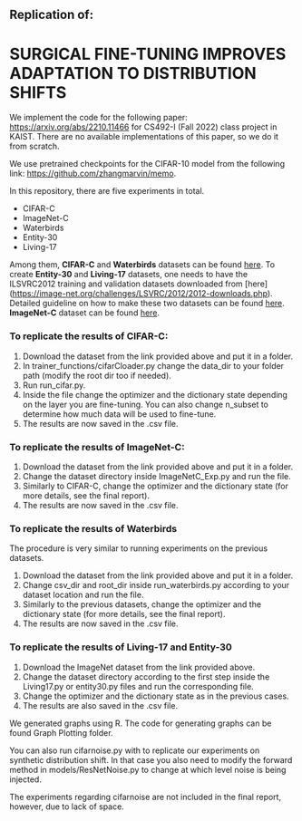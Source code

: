 ## Replication of:
# SURGICAL FINE-TUNING IMPROVES ADAPTATION TO DISTRIBUTION SHIFTS 
We implement the code for the following paper: https://arxiv.org/abs/2210.11466 for CS492-I (Fall 2022) class project in KAIST. There are no available implementations of this paper, so we do it from scratch.

We use pretrained checkpoints for the CIFAR-10 model from the following link: https://github.com/zhangmarvin/memo.

In this repository, there are five experiments in total. 
- CIFAR-C 
- ImageNet-C
- Waterbirds
- Entity-30
- Living-17

Among them, **CIFAR-C** and **Waterbirds** datasets can be found [here](https://kaistackr-my.sharepoint.com/:f:/g/personal/sheikh_shafayat_kaist_ac_kr/EorPF-ZdMlZFm_SYpsE-tWgBghy6kyCEALxzwWYoB2WvbA?e=KghPZj). To create **Entity-30** and **Living-17** datasets, one needs to have the ILSVRC2012 training and validation datasets downloaded from [here] (https://image-net.org/challenges/LSVRC/2012/2012-downloads.php). Detailed guideline on how to make these two datasets can be found [here](https://robustness.readthedocs.io/en/latest/example_usage/breeds_datasets.html). **ImageNet-C** dataset can be found [here](https://zenodo.org/record/2235448).

### To replicate the results of CIFAR-C:
1. Download the dataset from the link provided above and put it in a folder.
2. In trainer_functions/cifarCloader.py change the data_dir to your folder path (modify the root dir too if needed). 
3. Run run_cifar.py. 
4. Inside the file change the optimizer and the dictionary state depending on the layer you are fine-tuning. You can also change n_subset to determine how much data will be used to fine-tune. 
5. The results are now saved in the .csv file.

### To replicate the results of ImageNet-C:
1. Download the dataset from the link provided above and put it in a folder.
2. Change the dataset directory inside ImageNetC_Exp.py and run the file.
3. Similarly to CIFAR-C, change the optimizer and the dictionary state (for more details, see the final report). 
4. The results are now saved in the .csv file.

### To replicate the results of Waterbirds
The procedure is very similar to running experiments on the previous datasets.
1. Download the dataset from the link provided above and put it in a folder.
2. Change csv_dir and root_dir inside run_waterbirds.py according to your dataset location and run the file.
3. Similarly to the previous datasets, change the optimizer and the dictionary state (for more details, see the final report). 
4. The results are now saved in the .csv file.

### To replicate the results of Living-17 and Entity-30
1. Download the ImageNet dataset from the link provided above.
2. Change the dataset directory according to the first step inside the Living17.py or entity30.py files and run the corresponding file.
3. Change the optimizer and the dictionary state as in the previous cases.
4. The results are also saved in the .csv file.

We generated graphs using R. The code for generating graphs can be found Graph Plotting folder. 

You can also run cifarnoise.py with to replicate our experiments on synthetic distribution shift. In that case you also need to modify the forward method in models/ResNetNoise.py to change at which level noise is being injected.

The experiments regarding cifarnoise are not included in the final report, however, due to lack of space. 



